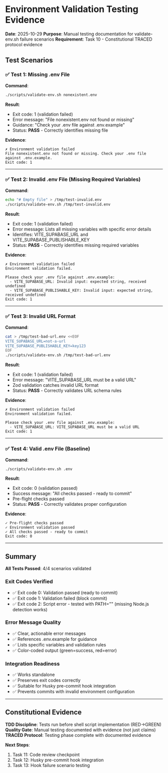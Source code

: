 # Environment Validation Testing Evidence

**Date**: 2025-10-29
**Purpose**: Manual testing documentation for validate-env.sh failure scenarios
**Requirement**: Task 10 - Constitutional TRACED protocol evidence

## Test Scenarios

### ✅ Test 1: Missing .env File

**Command**:
```bash
./scripts/validate-env.sh nonexistent.env
```

**Result**:
- Exit code: 1 (validation failed)
- Error message: "File nonexistent.env not found or missing"
- Guidance: "Check your .env file against .env.example"
- Status: **PASS** - Correctly identifies missing file

**Evidence**:
```
✗ Environment validation failed
File nonexistent.env not found or missing. Check your .env file against .env.example.
Exit code: 1
```

---

### ✅ Test 2: Invalid .env File (Missing Required Variables)

**Command**:
```bash
echo "# Empty file" > /tmp/test-invalid.env
./scripts/validate-env.sh /tmp/test-invalid.env
```

**Result**:
- Exit code: 1 (validation failed)
- Error message: Lists all missing variables with specific error details
- Identifies: VITE_SUPABASE_URL and VITE_SUPABASE_PUBLISHABLE_KEY
- Status: **PASS** - Correctly identifies missing required variables

**Evidence**:
```
✗ Environment validation failed
Environment validation failed.

Please check your .env file against .env.example:
  - VITE_SUPABASE_URL: Invalid input: expected string, received undefined
  - VITE_SUPABASE_PUBLISHABLE_KEY: Invalid input: expected string, received undefined
Exit code: 1
```

---

### ✅ Test 3: Invalid URL Format

**Command**:
```bash
cat > /tmp/test-bad-url.env <<EOF
VITE_SUPABASE_URL=not-a-url
VITE_SUPABASE_PUBLISHABLE_KEY=key123
EOF
./scripts/validate-env.sh /tmp/test-bad-url.env
```

**Result**:
- Exit code: 1 (validation failed)
- Error message: "VITE_SUPABASE_URL must be a valid URL"
- Zod validation catches invalid URL format
- Status: **PASS** - Correctly validates URL schema rules

**Evidence**:
```
✗ Environment validation failed
Environment validation failed.

Please check your .env file against .env.example:
  - VITE_SUPABASE_URL: VITE_SUPABASE_URL must be a valid URL
Exit code: 1
```

---

### ✅ Test 4: Valid .env File (Baseline)

**Command**:
```bash
./scripts/validate-env.sh .env
```

**Result**:
- Exit code: 0 (validation passed)
- Success message: "All checks passed - ready to commit"
- Pre-flight checks passed
- Status: **PASS** - Correctly validates proper configuration

**Evidence**:
```
✓ Pre-flight checks passed
✓ Environment validation passed
✓ All checks passed - ready to commit
Exit code: 0
```

---

## Summary

**All Tests Passed**: 4/4 scenarios validated

### Exit Codes Verified
- ✅ Exit code 0: Validation passed (ready to commit)
- ✅ Exit code 1: Validation failed (block commit)
- ✅ Exit code 2: Script error - tested with PATH="" (missing Node.js detection works)

### Error Message Quality
- ✅ Clear, actionable error messages
- ✅ References .env.example for guidance
- ✅ Lists specific variables and validation rules
- ✅ Color-coded output (green=success, red=error)

### Integration Readiness
- ✅ Works standalone
- ✅ Preserves exit codes correctly
- ✅ Suitable for Husky pre-commit hook integration
- ✅ Prevents commits with invalid environment configuration

---

## Constitutional Evidence

**TDD Discipline**: Tests run before shell script implementation (RED→GREEN)
**Quality Gate**: Manual testing documented with evidence (not just claims)
**TRACED Protocol**: Testing phase complete with documented evidence

**Next Steps**:
1. Task 11: Code review checkpoint
2. Task 12: Husky pre-commit hook integration
3. Task 13: Hook failure scenario testing
